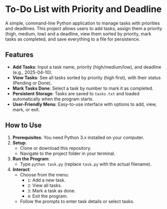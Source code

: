 # To-Do List with Priority and Deadline

A simple, command-line Python application to manage tasks with priorities and deadlines. This project allows users to add tasks, assign them a priority (high, medium, low) and a deadline, view them sorted by priority, mark tasks as completed, and save everything to a file for persistence.

## Features
- **Add Tasks**: Input a task name, priority (high/medium/low), and deadline (e.g., 2025-04-10).
- **View Tasks**: See all tasks sorted by priority (high first), with their status (Pending or Done).
- **Mark Tasks Done**: Select a task by number to mark it as completed.
- **Persistent Storage**: Tasks are saved to `tasks.txt` and loaded automatically when the program starts.
- **User-Friendly Menu**: Easy-to-use interface with options to add, view, mark, or exit.

## How to Use
1. **Prerequisites**: You need Python 3.x installed on your computer.
2. **Setup**:
   - Clone or download this repository.
   - Navigate to the project folder in your terminal.
3. **Run the Program**:
   - Type `python task.py` (replace `task.py` with the actual filename).
4. **Interact**:
   - Choose from the menu:
     - `1`: Add a new task.
     - `2`: View all tasks.
     - `3`: Mark a task as done.
     - `4`: Exit the program.
   - Follow the prompts to enter task details or select tasks.

